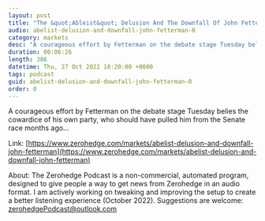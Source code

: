 ```yaml
---
layout: post
title: "The &quot;Ableist&quot; Delusion And The Downfall Of John Fetterman"
audio: abelist-delusion-and-downfall-john-fetterman-0
category: markets
desc: "A courageous effort by Fetterman on the debate stage Tuesday belies the cowardice of his own party, who should have pulled him from the Senate race months ago..."
duration: 00:06:26
length: 386
datetime: Thu, 27 Oct 2022 18:20:00 +0000
tags: podcast
guid: abelist-delusion-and-downfall-john-fetterman-0
order: 0
---
```

A courageous effort by Fetterman on the debate stage Tuesday belies the cowardice of his own party, who should have pulled him from the Senate race months ago...

Link: [https://www.zerohedge.com/markets/abelist-delusion-and-downfall-john-fetterman](https://www.zerohedge.com/markets/abelist-delusion-and-downfall-john-fetterman)

About: The Zerohedge Podcast is a non-commercial, automated program, designed to give people a way to get news from Zerohedge in an audio format.  I am actively working on tweaking and improving the setup to create a better listening experience (October 2022).  Suggestions are welcome: [zerohedgePodcast@outlook.com](mailto:zerohedgePodcast@outlook.com)